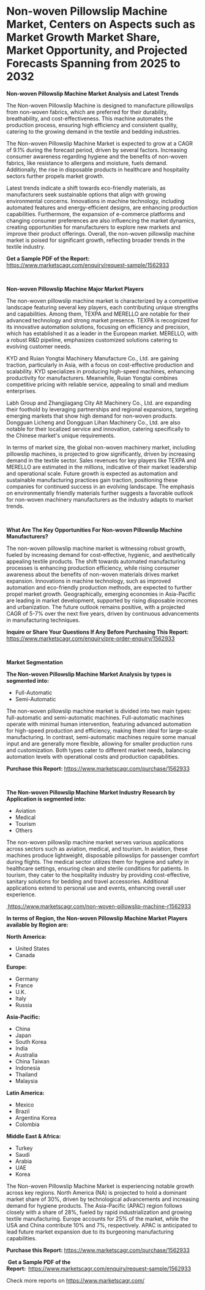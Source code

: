 <p><h1>Non-woven Pillowslip Machine Market, Centers on Aspects such as Market Growth Market Share, Market Opportunity, and Projected Forecasts Spanning from 2025 to 2032</h1></p><p><strong>Non-woven Pillowslip Machine Market Analysis and Latest Trends</strong></p>
<p><p>The Non-woven Pillowslip Machine is designed to manufacture pillowslips from non-woven fabrics, which are preferred for their durability, breathability, and cost-effectiveness. This machine automates the production process, ensuring high efficiency and consistent quality, catering to the growing demand in the textile and bedding industries.</p><p>The Non-woven Pillowslip Machine Market is expected to grow at a CAGR of 9.1% during the forecast period, driven by several factors. Increasing consumer awareness regarding hygiene and the benefits of non-woven fabrics, like resistance to allergens and moisture, fuels demand. Additionally, the rise in disposable products in healthcare and hospitality sectors further propels market growth. </p><p>Latest trends indicate a shift towards eco-friendly materials, as manufacturers seek sustainable options that align with growing environmental concerns. Innovations in machine technology, including automated features and energy-efficient designs, are enhancing production capabilities. Furthermore, the expansion of e-commerce platforms and changing consumer preferences are also influencing the market dynamics, creating opportunities for manufacturers to explore new markets and improve their product offerings. Overall, the non-woven pillowslip machine market is poised for significant growth, reflecting broader trends in the textile industry.</p></p>
<p><strong>Get a Sample PDF of the Report:&nbsp;</strong> <a href="https://www.marketscagr.com/enquiry/request-sample/1562933?utm_campaign=1932&utm_medium=2&utm_source=Github&utm_content=ia&utm_term=25022025&utm_id=non-woven-pillowslip-machine">https://www.marketscagr.com/enquiry/request-sample/1562933</a></p>
<p>&nbsp;</p>
<p><strong>Non-woven Pillowslip Machine Major Market Players</strong></p>
<p><p>The non-woven pillowslip machine market is characterized by a competitive landscape featuring several key players, each contributing unique strengths and capabilities. Among them, TEXPA and MERELLO are notable for their advanced technology and strong market presence. TEXPA is recognized for its innovative automation solutions, focusing on efficiency and precision, which has established it as a leader in the European market. MERELLO, with a robust R&D pipeline, emphasizes customized solutions catering to evolving customer needs.</p><p>KYD and Ruian Yongtai Machinery Manufacture Co., Ltd. are gaining traction, particularly in Asia, with a focus on cost-effective production and scalability. KYD specializes in producing high-speed machines, enhancing productivity for manufacturers. Meanwhile, Ruian Yongtai combines competitive pricing with reliable service, appealing to small and medium enterprises.</p><p>Labh Group and Zhangjiagang City Alt Machinery Co., Ltd. are expanding their foothold by leveraging partnerships and regional expansions, targeting emerging markets that show high demand for non-woven products. Dongguan Licheng and Dongguan Lihan Machinery Co., Ltd. are also notable for their localized service and innovation, catering specifically to the Chinese market's unique requirements.</p><p>In terms of market size, the global non-woven machinery market, including pillowslip machines, is projected to grow significantly, driven by increasing demand in the textile sector. Sales revenues for key players like TEXPA and MERELLO are estimated in the millions, indicative of their market leadership and operational scale. Future growth is expected as automation and sustainable manufacturing practices gain traction, positioning these companies for continued success in an evolving landscape. The emphasis on environmentally friendly materials further suggests a favorable outlook for non-woven machinery manufacturers as the industry adapts to market trends.</p></p>
<p>&nbsp;</p>
<p><strong>What Are The Key Opportunities For Non-woven Pillowslip Machine Manufacturers?</strong></p>
<p><p>The non-woven pillowslip machine market is witnessing robust growth, fueled by increasing demand for cost-effective, hygienic, and aesthetically appealing textile products. The shift towards automated manufacturing processes is enhancing production efficiency, while rising consumer awareness about the benefits of non-woven materials drives market expansion. Innovations in machine technology, such as improved automation and eco-friendly production methods, are expected to further propel market growth. Geographically, emerging economies in Asia-Pacific are leading in market development, supported by rising disposable incomes and urbanization. The future outlook remains positive, with a projected CAGR of 5-7% over the next five years, driven by continuous advancements in manufacturing techniques.</p></p>
<p><strong>Inquire or Share Your Questions If Any Before Purchasing This Report:</strong> <a href="https://www.marketscagr.com/enquiry/pre-order-enquiry/1562933?utm_campaign=1932&utm_medium=2&utm_source=Github&utm_content=ia&utm_term=25022025&utm_id=non-woven-pillowslip-machine">https://www.marketscagr.com/enquiry/pre-order-enquiry/1562933</a></p>
<p>&nbsp;</p>
<p><strong>Market Segmentation</strong></p>
<p><strong>The Non-woven Pillowslip Machine Market Analysis by types is segmented into:</strong></p>
<p><ul><li>Full-Automatic</li><li>Semi-Automatic</li></ul></p>
<p><p>The non-woven pillowslip machine market is divided into two main types: full-automatic and semi-automatic machines. Full-automatic machines operate with minimal human intervention, featuring advanced automation for high-speed production and efficiency, making them ideal for large-scale manufacturing. In contrast, semi-automatic machines require some manual input and are generally more flexible, allowing for smaller production runs and customization. Both types cater to different market needs, balancing automation levels with operational costs and production capabilities.</p></p>
<p><strong>Purchase this Report:&nbsp;</strong><a href="https://www.marketscagr.com/purchase/1562933?utm_campaign=1932&utm_medium=2&utm_source=Github&utm_content=ia&utm_term=25022025&utm_id=non-woven-pillowslip-machine">https://www.marketscagr.com/purchase/1562933</a></p>
<p>&nbsp;</p>
<p><strong>The Non-woven Pillowslip Machine Market Industry Research by Application is segmented into:</strong></p>
<p><ul><li>Aviation</li><li>Medical</li><li>Tourism</li><li>Others</li></ul></p>
<p><p>The non-woven pillowslip machine market serves various applications across sectors such as aviation, medical, and tourism. In aviation, these machines produce lightweight, disposable pillowslips for passenger comfort during flights. The medical sector utilizes them for hygiene and safety in healthcare settings, ensuring clean and sterile conditions for patients. In tourism, they cater to the hospitality industry by providing cost-effective, sanitary solutions for bedding and travel accessories. Additional applications extend to personal use and events, enhancing overall user experience.</p></p>
<p><a href="https://www.marketscagr.com/non-woven-pillowslip-machine-r1562933?utm_campaign=1932&utm_medium=2&utm_source=Github&utm_content=ia&utm_term=25022025&utm_id=non-woven-pillowslip-machine">&nbsp;https://www.marketscagr.com/non-woven-pillowslip-machine-r1562933</a></p>
<p><strong>In terms of Region, the Non-woven Pillowslip Machine Market Players available by Region are:</strong></p>
<p>
    <p> <strong> North America: </strong>
        <ul>
            <li>United States</li>
            <li>Canada</li>
        </ul>
        </p> 
    <p> <strong> Europe: </strong>
        <ul>
            <li>Germany</li>
            <li>France</li>
            <li>U.K.</li>
            <li>Italy</li>
            <li>Russia</li>
        </ul>
        </p> 
    <p> <strong> Asia-Pacific: </strong>
        <ul>
            <li>China</li>
            <li>Japan</li>
            <li>South Korea</li>
            <li>India</li>
            <li>Australia</li>
            <li>China Taiwan</li>
            <li>Indonesia</li>
            <li>Thailand</li>
            <li>Malaysia</li>
        </ul>
        </p> 
    <p> <strong> Latin America: </strong>
        <ul>
            <li>Mexico</li>
            <li>Brazil</li>
            <li>Argentina Korea</li>
            <li>Colombia</li>
        </ul>
        </p> 
    <p> <strong> Middle East & Africa: </strong>
        <ul>
            <li>Turkey</li>
            <li>Saudi</li>
            <li>Arabia</li>
            <li>UAE</li>
            <li>Korea</li>
        </ul>
    </p>
    </p>
<p><p>The Non-woven Pillowslip Machine Market is experiencing notable growth across key regions. North America (NA) is projected to hold a dominant market share of 30%, driven by technological advancements and increasing demand for hygiene products. The Asia-Pacific (APAC) region follows closely with a share of 28%, fueled by rapid industrialization and growing textile manufacturing. Europe accounts for 25% of the market, while the USA and China contribute 10% and 7%, respectively. APAC is anticipated to lead future market expansion due to its burgeoning manufacturing capabilities.</p></p>
<p><strong>Purchase this Report: </strong><a href="https://www.marketscagr.com/purchase/1562933?utm_campaign=1932&utm_medium=2&utm_source=Github&utm_content=ia&utm_term=25022025&utm_id=non-woven-pillowslip-machine">https://www.marketscagr.com/purchase/1562933</a></p>
<p>&nbsp;<strong>Get a Sample PDF of the Report:&nbsp;&nbsp;</strong><a href="https://www.marketscagr.com/enquiry/request-sample/1562933?utm_campaign=1932&utm_medium=2&utm_source=Github&utm_content=ia&utm_term=25022025&utm_id=non-woven-pillowslip-machine">https://www.marketscagr.com/enquiry/request-sample/1562933</a></p>
<p><strong></strong></p>
<p>Check more reports on <a href="https://www.marketscagr.com/?utm_campaign=1932&utm_medium=2&utm_source=Github&utm_content=ia&utm_term=25022025&utm_id=non-woven-pillowslip-machine">https://www.marketscagr.com/</a></p>
